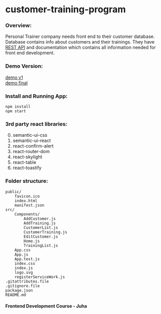# customer-training-program

### Overview:
Personal Trainer company needs front end to their customer database. Database contains info about customers and their trainings. They have [REST API](https://customerrest.herokuapp.com/api) and documentation which contains all information needed for front end development. 

### Demo Version:
[demo v1](https://customer-training-task02.surge.sh/) <br />
[demo final]()

### Install and Running App:
```
npm install
npm start
```

### 3rd party react libraries:
0. semantic-ui-css
1. semantic-ui-react
2. react-confirm-alert
3. react-router-dom
4. react-skylight
5. react-table
6. react-toastify

### Folder structure:
```
public/
	favicon.ico
	index.html
	manifest.json
src/
	Components/
		AddCustomer.js
		AddTraining.js
		CustomerList.js
		CustomerTraining.js
		EditCustomer.js
		Home.js
		TrainingList.js
	App.css
	App.js
	App.test.js
	index.css
	index.js
	logo.svg
	registerServiceWork.js
.gitattributes.file
.gitignore.file
package.json
README.md

```

#### Frontend Development Course - Juha

